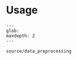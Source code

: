 # Usage


<!-- Include Usage file
```{include} ./source/data_preprocessing.md
``` -->

[source/data_preprocessing]: data


```{toctree}
---
glob:
maxdepth: 2
---

source/data_preprocessing
```
